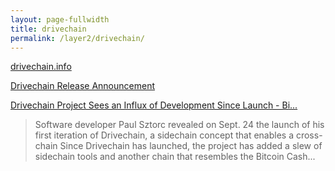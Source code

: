 ```yaml
---
layout: page-fullwidth
title: drivechain
permalink: /layer2/drivechain/
---
```


[drivechain.info](http://www.drivechain.info/)


[Drivechain Release Announcement](http://www.drivechain.info/blog/first-release/)

[Drivechain Project Sees an Influx of Development Since Launch - Bi...](https://news.bitcoin.com/drivechain-project-sees-an-influx-of-development-since-launch)
  > Software developer Paul Sztorc revealed on Sept. 24 the launch of his first iteration of Drivechain, a sidechain concept that enables a cross-chain Since Drivechain has launched, the project has added a slew of sidechain tools and another chain that resembles the Bitcoin Cash...

